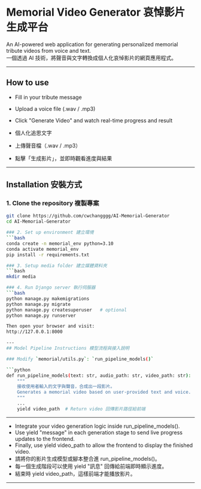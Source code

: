 # Memorial Video Generator 哀悼影片生成平台

An AI-powered web application for generating personalized memorial tribute videos from voice and text.  
一個透過 AI 技術，將聲音與文字轉換成個人化哀悼影片的網頁應用程式。

---
## How to use

- Fill in your tribute message


- Upload a voice file (.wav / .mp3)


- Click "Generate Video" and watch real-time progress and result

- 個人化追思文字


- 上傳聲音檔（.wav / .mp3）


- 點擊「生成影片」，並即時觀看進度與結果


---
## Installation 安裝方式

### 1. Clone the repository 複製專案
```bash
git clone https://github.com/cwchangggg/AI-Memorial-Generator
cd AI-Memorial-Generator

### 2. Set up environment 建立環境
```bash
conda create -n memorial_env python=3.10
conda activate memorial_env
pip install -r requirements.txt

### 3. Setup media folder 建立媒體資料夾
```bash
mkdir media

### 4. Run Django server 執行伺服器
```bash
python manage.py makemigrations
python manage.py migrate
python manage.py createsuperuser   # optional
python manage.py runserver

Then open your browser and visit:
http://127.0.0.1:8000 

---
## Model Pipeline Instructions 模型流程與接入說明

### Modify `memorial/utils.py`: `run_pipeline_models()`  

```python
def run_pipeline_models(text: str, audio_path: str, video_path: str):
    """
    接收使用者輸入的文字與聲音，合成出一段影片。
    Generates a memorial video based on user-provided text and voice.
    """
	...
    yield video_path  # Return video 回傳影片路徑給前端
```

---
 
- Integrate your video generation logic inside run_pipeline_models().
- Use yield "message" in each generation stage to send live progress updates to the frontend.
- Finally, use yield video_path to allow the frontend to display the finished video.
- 請將你的影片生成模型或腳本整合進 run_pipeline_models()。
- 每一個生成階段可以使用 yield "訊息" 回傳給前端即時顯示進度。
- 結束時 yield video_path，這樣前端才能播放影片。

---
